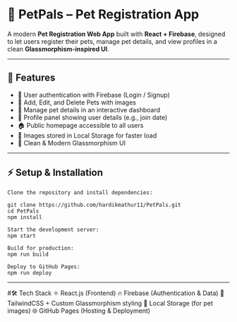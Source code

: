 # 🐾 PetPals – Pet Registration App  

A modern **Pet Registration Web App** built with **React + Firebase**, designed to let users register their pets, manage pet details, and view profiles in a clean **Glassmorphism-inspired UI**.  

---

## 🚀 Features  

- 🔑 User authentication with Firebase (Login / Signup)  
- 🐶 Add, Edit, and Delete Pets with images  
- 📅 Manage pet details in an interactive dashboard  
- 👤 Profile panel showing user details (e.g., join date)  
- 🏠 Public homepage accessible to all users  
- 💾 Images stored in Local Storage for faster load  
- 🎨 Clean & Modern Glassmorphism UI  

---

## ⚡ Setup & Installation  
```
Clone the repository and install dependencies:  

git clone https://github.com/hardikmathur11/PetPals.git
cd PetPals
npm install

Start the development server:
npm start

Build for production:
npm run build

Deploy to GitHub Pages:
npm run deploy
```

---
#🛠 Tech Stack
⚛️ React.js (Frontend)
🔥 Firebase (Authentication & Data)
🎨 TailwindCSS + Custom Glassmorphism styling
💾 Local Storage (for pet images)
🌐 GitHub Pages (Hosting & Deployment)

